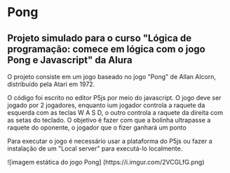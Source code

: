 <h1> Pong </h1>
<h2> Projeto simulado para o curso "Lógica de programação: comece em lógica com o jogo Pong e Javascript" da Alura </h2>
<p> O projeto consiste em um jogo baseado no jogo "Pong" de Allan Alcorn, distribuído pela Atari em 1972.</p>
<p> O código foi escrito no editor P5js por meio do javascript. O jogo deve ser jogado por 2 jogadores, enquanto ium jogador controla a raquete da esquerda com as teclas W A S D, o outro controla a raquete da direita com as setas do teclado. O objetivo é fazer com que a bolinha ultrapasse a raquete do oponente, o jogador que o fizer ganhará um ponto </p>
<p> Para executar o jogo é necessário usar a plataforma do P5js ou fazer a instalação de um "Local server" para executá-lo localmente.</p>
![imagem estática do jogo Pong] (https://i.imgur.com/2VCGLfG.png)
